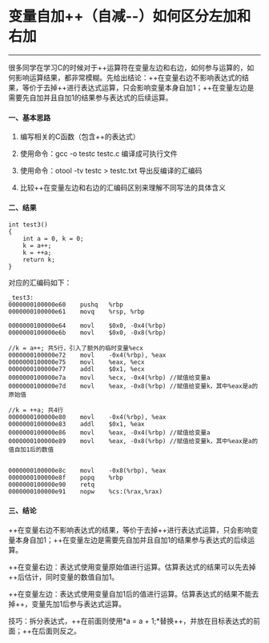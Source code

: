 # 变量自加++（自减--）如何区分左加和右加
-----------------------------------------

很多同学在学习C的时候对于++运算符在变量左边和右边，如何参与运算的，如何影响运算结果，都非常模糊。先给出结论：++在变量右边不影响表达式的结果，等价于去掉++进行表达式运算，只会影响变量本身自加1；++在变量左边是需要先自加并且自加1的结果参与表达式的后续运算。

#### 一、基本思路

1. 编写相关的C函数（包含++的表达式）

2. 使用命令：gcc -o testc testc.c 编译成可执行文件

3. 使用命令：otool -tv testc > testc.txt 导出反编译的汇编码

4. 比较++在变量左边和右边的汇编码区别来理解不同写法的具体含义

#### 二、结果

```
int test3()
{
    int a = 0, k = 0;
    k = a++;
    k = ++a;
    return k;
}

```

对应的汇编码如下：

```
_test3:
0000000100000e60	pushq	%rbp
0000000100000e61	movq	%rsp, %rbp

0000000100000e64	movl	$0x0, -0x4(%rbp)
0000000100000e6b	movl	$0x0, -0x8(%rbp)

//k = a++; 共5行，引入了额外的临时变量%ecx
0000000100000e72	movl	-0x4(%rbp), %eax
0000000100000e75	movl	%eax, %ecx
0000000100000e77	addl	$0x1, %ecx
0000000100000e7a	movl	%ecx, -0x4(%rbp) //赋值给变量a
0000000100000e7d	movl	%eax, -0x8(%rbp) //赋值给变量k，其中%eax是a的原始值

//k = ++a; 共4行
0000000100000e80	movl	-0x4(%rbp), %eax
0000000100000e83	addl	$0x1, %eax
0000000100000e86	movl	%eax, -0x4(%rbp) //赋值给变量a
0000000100000e89	movl	%eax, -0x8(%rbp) //赋值给变量k，其中%eax是a的值自加1后的数值


0000000100000e8c	movl	-0x8(%rbp), %eax
0000000100000e8f	popq	%rbp
0000000100000e90	retq
0000000100000e91	nopw	%cs:(%rax,%rax)

```

#### 三、结论

++在变量右边不影响表达式的结果，等价于去掉++进行表达式运算，只会影响变量本身自加1；++在变量左边是需要先自加并且自加1的结果参与表达式的后续运算。

++在变量右边：表达式使用变量原始值进行运算。估算表达式的结果可以先去掉++后估计，同时变量的数值自加1。

++在变量左边：表达式使用变量自加1后的值进行运算。估算表达式的结果不能去掉++，变量先加1后参与表达式运算。

技巧：拆分表达式，++在前面则使用*a = a + 1;*替换++，并放在目标表达式的前面；++在后面则反之。
